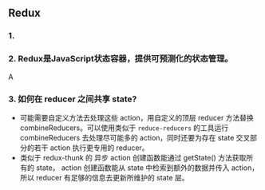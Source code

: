 ## Redux

### 1. 

### 2. Redux是JavaScript状态容器，提供可预测化的状态管理。
A

### 3. 如何在 reducer 之间共享 state?
* 可能需要自定义方法去处理这些 action，用自定义的顶层 reducer 方法替换 combineReducers。可以使用类似于 `reduce-reducers` 的工具运行 combineReducers 去处理尽可能多的 action，同时还要为存在 state 交叉部分的若干 action 执行更专用的 reducer。
* 类似于 redux-thunk 的 异步 action 创建函数能通过 getState() 方法获取所有的 state。 action 创建函数能从 state 中检索到额外的数据并传入 action，所以 reducer 有足够的信息去更新所维护的 state 层。
